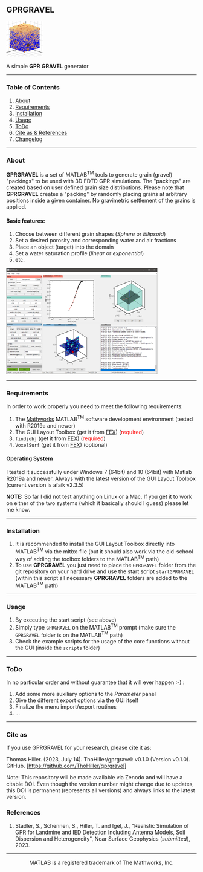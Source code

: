 ## GPRGRAVEL

<img src="logo.png" alt="GPRGRAVEL icon" width="96">

A simple **GPR** **GRAVEL** generator

- - -

### Table of Contents
1. [About](#about)
2. [Requirements](#requirements)
3. [Installation](#installation)
4. [Usage](#usage)
5. [ToDo](#todo)
6. [Cite as & References](#references)
7. [Changelog](CHANGELOG.md)

- - -
<a name="about"></a>
### About

**GPRGRAVEL** is a set of MATLAB<sup>TM</sup> tools to generate grain (gravel) "packings" to be used with 3D FDTD GPR simulations. The "packings" are created based on user defined grain size distributions. Please note that **GPRGRAVEL** creates a "packing" by randomly placing grains at arbitrary positions inside a given container. No gravimetric settlement of the grains is applied.

#### Basic features:
1. Choose between different grain shapes (*Sphere* or *Ellipsoid*)
2. Set a desired porosity and corresponding water and air fractions
3. Place an object (target) into the domain
4. Set a water saturation profile (*linear* or *exponential*)
5. etc.

<img src="gprgravel_gui.png" alt="GPRGRAVEL" width="400">

- - -
<a name="requirements"></a>
### Requirements

In order to work properly you need to meet the following requirements:

1. The [Mathworks](https://www.mathworks.com) MATLAB<sup>TM</sup> software development environment (tested with R2019a and newer)
2. The GUI Layout Toolbox (get it from [FEX](https://de.mathworks.com/matlabcentral/fileexchange/47982-gui-layout-toolbox)) (<span style="color:red">required</span>)
3. `findjobj` (get it from [FEX](https://de.mathworks.com/matlabcentral/fileexchange/14317-findjobj-find-java-handles-of-matlab-graphic-objects)) (<span style="color:red">required</span>)
4. `VoxelSurf` (get it from [FEX](https://de.mathworks.com/matlabcentral/fileexchange/66204-voxelsurf)) (optional)

#### Operating System

I tested it successfully under Windows 7 (64bit) and 10 (64bit) with Matlab R2019a and newer. Always with the latest version of the GUI Layout Toolbox (current version is afaik v2.3.5)

**NOTE:** So far I did not test anything on Linux or a Mac. If you get it to work on either of the two systems (which it basically should I guess) please let me know.

- - -
<a name="installation"></a>
### Installation

1. It is recommended to install the GUI Layout Toolbox directly into MATLAB<sup>TM</sup> via the mltbx-file (but it should also work via the old-school way of adding the toolbox folders to the MATLAB<sup>TM</sup> path)
2. To use **GPRGRAVEL** you just need to place the `GPRGRAVEL` folder from  the git repository on your hard drive and use the start script `startGPRGRAVEL` (within this script all necessary **GPRGRAVEL** folders are added to the MATLAB<sup>TM</sup> path)

- - -
<a name="usage"></a>
### Usage

1. By executing the start script (see above)
2. Simply type `GPRGRAVEL` on the MATLAB<sup>TM</sup> prompt (make sure the `GPRGRAVEL` folder is on the MATLAB<sup>TM</sup> path)
3. Check the example scripts for the usage of the core functions without the GUI (inside the `scripts` folder)

- - -
<a name="todo"></a>
### ToDo

In no particular order and without guarantee that it will ever happen :-) :

1. Add some more auxiliary options to the *Parameter* panel
2. Give the different export options via the GUI itself
3. Finalize the menu import/export routines
4. ... 


- - -
<a name="references"></a>
### Cite as
If you use GPRGRAVEL for your research, please cite it as:

Thomas Hiller. (2023, July 14). ThoHiller/gprgravel: v0.1.0 (Version v0.1.0). GitHub. [https://github.com/ThoHiller/gprgravel]

Note: This repository will be made available via Zenodo and will have a citable DOI. Even though the version number might change due to updates, this DOI is permanent (represents all versions) and always links to the latest version.


### References
1. Stadler, S., Schennen, S., Hiller, T. and Igel, J., "Realistic Simulation of GPR for Landmine and IED Detection Including Antenna Models, Soil Dispersion and Heterogeneity", Near Surface Geophysics (*submitted*), 2023.

- - -
<p style="text-align: center;"> MATLAB is a registered trademark of The Mathworks, Inc. </p>